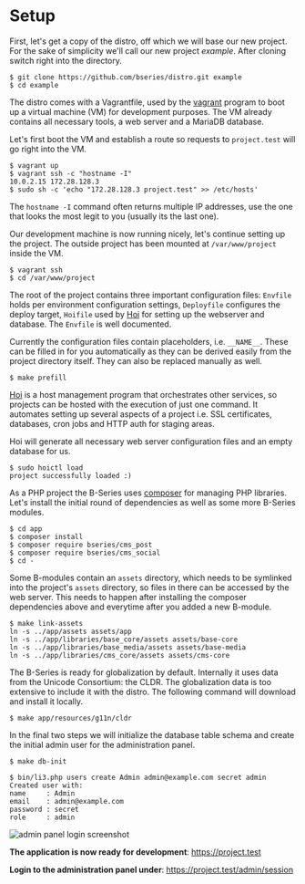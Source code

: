 # Setup

First, let's get a copy of the distro, off which we will base our new project. For the sake of simplicity we'll call our new project _example_. After cloning switch right into the directory.
```
$ git clone https://github.com/bseries/distro.git example
$ cd example
```

The distro comes with a Vagrantfile, used by the [vagrant](https://www.vagrantup.com/) program to boot up a virtual machine (VM) for development purposes. The VM already contains all necessary tools, a web server and a MariaDB database.  

Let's first boot the VM and establish a route so requests to `project.test` will go right into the VM.
```
$ vagrant up
$ vagrant ssh -c "hostname -I"
10.0.2.15 172.28.128.3
$ sudo sh -c 'echo "172.28.128.3 project.test" >> /etc/hosts'
```

The `hostname -I` command often returns multiple IP addresses, use the one that looks the most legit to you (usually its the last one).

Our development machine is now running nicely, let's continue setting up the project. The outside project has been mounted at `/var/www/project` inside the VM.
```
$ vagrant ssh
$ cd /var/www/project
```

The root of the project contains three important configuration files: `Envfile` holds per environment configuration settings, `Deployfile` configures the deploy target, `Hoifile` used by [Hoi](https://github.com/atelierdisko/hoi) for setting up the webserver and database. The `Envfile` is well documented.

Currently the configuration files contain placeholders, i.e. `__NAME__`. These can be filled in for you automatically as they can be derived easily from the project directory itself. They can also be replaced manually as well.
```
$ make prefill
```

[Hoi](https://github.com/atelierdisko/hoi) is a host management program that orchestrates other services, so projects can be hosted with the execution of just one command. It automates setting up
several aspects of a project i.e. SSL certificates, databases, cron jobs and HTTP auth for staging areas.

Hoi will generate all necessary web server configuration files and an empty database for us.
```
$ sudo hoictl load
project successfully loaded :)
```

As a PHP project the B-Series uses [composer](https://getcomposer.org/) for managing PHP libraries. Let's install the initial round of dependencies as well as some more B-Series modules.
```
$ cd app
$ composer install
$ composer require bseries/cms_post
$ composer require bseries/cms_social
$ cd -
```

Some B-modules contain an `assets` directory, which needs to be symlinked into the project's `assets` directory, so files in there can be accessed by the web server. This needs to happen after installing the composer dependencies above and everytime after you added a new B-module.
```
$ make link-assets
ln -s ../app/assets assets/app
ln -s ../app/libraries/base_core/assets assets/base-core
ln -s ../app/libraries/base_media/assets assets/base-media
ln -s ../app/libraries/cms_core/assets assets/cms-core
```

The B-Series is ready for globalization by default. Internally it uses data from the Unicode Consortium: the CLDR. The globalization data is too extensive to include it with the distro. The following command will download and install it locally.
```
$ make app/resources/g11n/cldr
```

In the final two steps we will initialize the database table schema and create
the initial admin user for the administration panel.
```
$ make db-init

$ bin/li3.php users create Admin admin@example.com secret admin
Created user with:
name     : Admin
email    : admin@example.com
password : secret
role     : admin
```

![admin panel login screenshot](http://b-series.org/assets/v:1+9cc014f/app/img/login.png)

**The application is now ready for development**: https://project.test

**Login to the administration panel under**: https://project.test/admin/session
